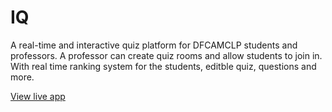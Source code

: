 # IQ
A real-time and interactive quiz platform for DFCAMCLP students and professors.
A professor can create quiz rooms and allow students to join in. With real time ranking system for the students, editble quiz, questions and more.

[View live app](https://ayq.herokuapp.com/)